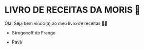 # LIVRO DE RECEITAS DA MORIS :grapes:

Olá! Seja bem vindo(a) ao meu livro de receitas :woman_cook:

- Strogonoff de Frango

- Pavê
